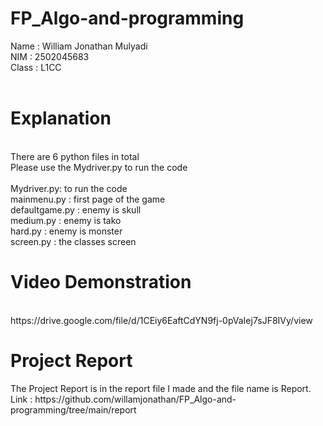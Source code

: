 <h1> FP_Algo-and-programming</h1>
Name : William Jonathan Mulyadi<br>
NIM : 2502045683<br>
Class : L1CC<br>
<br>
<h1>Explanation</h1><br>
There are 6 python files in total<br>
Please use the Mydriver.py to run the code<br><br>
Mydriver.py: to run the code <br>
mainmenu.py : first page of the game <br>
defaultgame.py : enemy is skull <br>
medium.py : enemy is tako <br>
hard.py : enemy is monster <br>
screen.py : the classes screen <br>
<h1> Video Demonstration</h1><br>
https://drive.google.com/file/d/1CEiy6EaftCdYN9fj-0pVaIej7sJF8IVy/view
<h1>Project Report</h1>
The Project Report is in the report file I made and the file name is Report.<br>
Link : https://github.com/willamjonathan/FP_Algo-and-programming/tree/main/report
